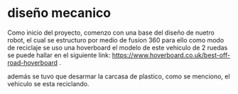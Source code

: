 # diseño mecanico

Como inicio del proyecto, comenzo con una base del diseño de nuetro robot, el cual se estructuro por medio de fusion 360
para ello  como modo de reciclaje se uso una hoverboard el modelo de este vehiculo de 2 ruedas se puede hallar en el siguiente link: https://www.hoverboard.co.uk/best-off-road-hoverboard .

además se tuvo  que desarmar la carcasa de plastico, como se menciono, el vehiculo se esta reciclando.

